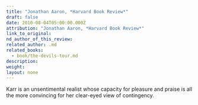 ```yaml
---
title: "Jonathan Aaron, *Harvard Book Review*"
draft: false
date: 2010-08-04T05:00:00.000Z
attribution: "Jonathan Aaron, *Harvard Book Review*"
link_to_original:
nd_author_of_this_review:
related_author: .md
related_books:
  - book/the-devils-tour.md
description:
weight:
layout: none
---
```

Karr is an unsentimental realist whose capacity for pleasure and praise is all the more convincing for her clear-eyed view of contingency.

